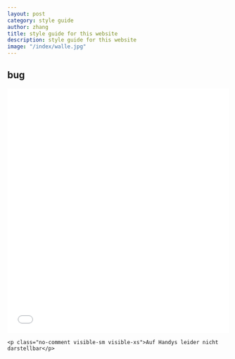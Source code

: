 ```yaml
---
layout: post
category: style guide
author: zhang
title: style guide for this website
description: style guide for this website
image: "/index/walle.jpg"
---
```




## bug

<article class="full">
	<iframe src="impress.html" seamless style="border: 0px; height: 555px; width: 100%;" class="visible-lg visible-md fade-in-element">
	  <p>Ihr Browser kann leider keine eingebetteten Frames anzeigen:
	  Sie k&ouml;nnen die eingebettete Seite <a href="impress.html">hier aufrufen</a></p>
	</iframe>
	
	<p class="no-comment visible-sm visible-xs">Auf Handys leider nicht darstellbar</p>
</article>